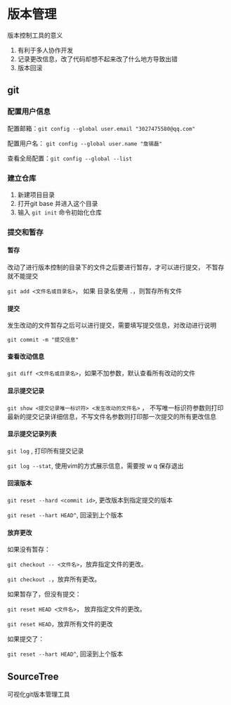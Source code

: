 # 版本管理

版本控制工具的意义

1. 有利于多人协作开发
2. 记录更改信息，改了代码却想不起来改了什么地方导致出错
3. 版本回滚

## git

### 配置用户信息

配置邮箱：`git config --global user.email "3027475580@qq.com"`

配置用户名： `git config --global user.name "詹锡磊"`

查看全局配置：`git config --global --list`

### 建立仓库

1. 新建项目目录
2. 打开git base 并进入这个目录
3. 输入 `git init` 命令初始化仓库

### 提交和暂存

#### 暂存

改动了进行版本控制的目录下的文件之后要进行暂存，才可以进行提交， 不暂存就不能提交

`git add <文件名或目录名>`， 如果 目录名使用 `.`，则暂存所有文件

#### 提交

发生改动的文件暂存之后可以进行提交，需要填写提交信息，对改动进行说明

`git commit -m "提交信息"`

#### 查看改动信息

`git diff <文件名或目录名>`，如果不加参数，默认查看所有改动的文件

#### 显示提交记录

`git show <提交记录唯一标识符> <发生改动的文件名>` ， 不写唯一标识符参数则打印最新的提交记录详细信息，不写文件名参数则打印那一次提交的所有更改信息

#### 显示提交记录列表

`git log` , 打印所有提交记录

`git log --stat`, 使用vim的方式展示信息，需要按 w q 保存退出

#### 回滚版本

`git reset --hard <commit id>`, 更改版本到指定提交的版本

`git reset --hart HEAD^`, 回滚到上个版本

#### 放弃更改

如果没有暂存：

`git checkout -- <文件名>`，放弃指定文件的更改。

​`git checkout .`，放弃所有更改。

如果暂存了，但没有提交：

​`git reset HEAD <文件名>`， 放弃指定文件的更改。

​`git reset HEAD`，放弃所有文件的更改

如果提交了：

​`git reset --hart HEAD^`, 回滚到上个版本

## SourceTree

可视化git版本管理工具
